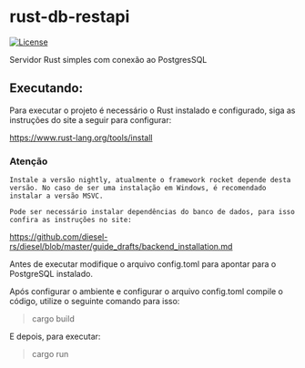 # rust-db-restapi

[![License](https://img.shields.io/github/license/caiocampos/rust-db-restapi.svg)](LICENSE)

Servidor Rust simples com conexão ao PostgresSQL

## Executando:

Para executar o projeto é necessário o Rust instalado e configurado, siga as instruções do site a seguir para configurar:

https://www.rust-lang.org/tools/install

### Atenção

`Instale a versão nightly, atualmente o framework rocket depende desta versão. No caso de ser uma instalação em Windows, é recomendado instalar a versão MSVC.`

`Pode ser necessário instalar dependências do banco de dados, para isso confira as instruções no site:`

https://github.com/diesel-rs/diesel/blob/master/guide_drafts/backend_installation.md


Antes de executar modifique o arquivo config.toml para apontar para o PostgreSQL instalado.

Após configurar o ambiente e configurar o arquivo config.toml compile o código, utilize o seguinte comando para isso:

> cargo build

E depois, para executar:

> cargo run
